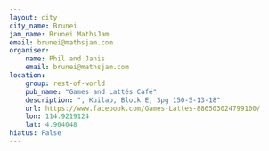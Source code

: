 ```yaml
---
layout: city                                           
city_name: Brunei                                                               
jam_name: Brunei MathsJam
email: brunei@mathsjam.com
organiser:
    name: Phil and Janis
    email: brunei@mathsjam.com
location:
    group: rest-of-world
    pub_name: "Games and Lattés Café"
    description: ", Kuilap, Block E, Spg 150-5-13-18"
    url: https://www.facebook.com/Games-Lattes-886503024799100/
    lon: 114.9219124
    lat: 4.904048
hiatus: False
---
```

